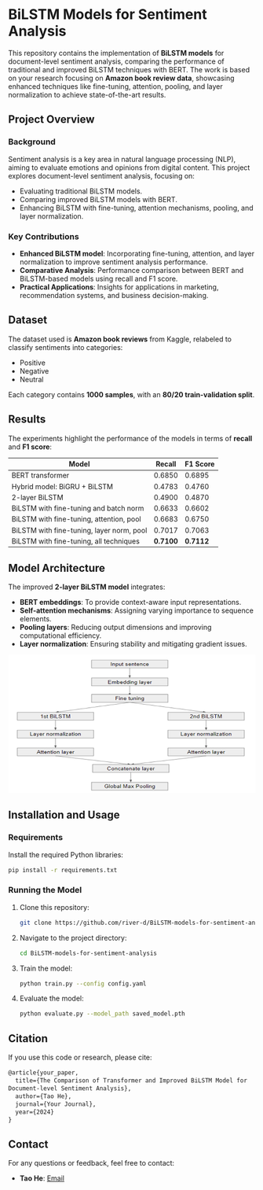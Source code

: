 

# BiLSTM Models for Sentiment Analysis

This repository contains the implementation of **BiLSTM models** for document-level sentiment analysis, comparing the performance of traditional and improved BiLSTM techniques with BERT. The work is based on your research focusing on **Amazon book review data**, showcasing enhanced techniques like fine-tuning, attention, pooling, and layer normalization to achieve state-of-the-art results.

## Project Overview

### Background
Sentiment analysis is a key area in natural language processing (NLP), aiming to evaluate emotions and opinions from digital content. This project explores document-level sentiment analysis, focusing on:
- Evaluating traditional BiLSTM models.
- Comparing improved BiLSTM models with BERT.
- Enhancing BiLSTM with fine-tuning, attention mechanisms, pooling, and layer normalization.

### Key Contributions
- **Enhanced BiLSTM model**: Incorporating fine-tuning, attention, and layer normalization to improve sentiment analysis performance.
- **Comparative Analysis**: Performance comparison between BERT and BiLSTM-based models using recall and F1 score.
- **Practical Applications**: Insights for applications in marketing, recommendation systems, and business decision-making.

## Dataset
The dataset used is **Amazon book reviews** from Kaggle, relabeled to classify sentiments into categories:
- Positive
- Negative
- Neutral

Each category contains **1000 samples**, with an **80/20 train-validation split**.

## Results
The experiments highlight the performance of the models in terms of **recall** and **F1 score**:

| Model                                      | Recall  | F1 Score |
|-------------------------------------------|---------|----------|
| BERT transformer                          | 0.6850  | 0.6895   |
| Hybrid model: BiGRU + BiLSTM              | 0.4783  | 0.4760   |
| 2-layer BiLSTM                            | 0.4900  | 0.4870   |
| BiLSTM with fine-tuning and batch norm    | 0.6633  | 0.6602   |
| BiLSTM with fine-tuning, attention, pool  | 0.6683  | 0.6750   |
| BiLSTM with fine-tuning, layer norm, pool | 0.7017  | 0.7063   |
| BiLSTM with fine-tuning, all techniques   | **0.7100** | **0.7112** |

## Model Architecture
The improved **2-layer BiLSTM model** integrates:
- **BERT embeddings**: To provide context-aware input representations.
- **Self-attention mechanisms**: Assigning varying importance to sequence elements.
- **Pooling layers**: Reducing output dimensions and improving computational efficiency.
- **Layer normalization**: Ensuring stability and mitigating gradient issues.

![Model Diagram](model_diagram.png)

## Installation and Usage

### Requirements
Install the required Python libraries:
```bash
pip install -r requirements.txt
```

### Running the Model
1. Clone this repository:
   ```bash
   git clone https://github.com/river-d/BiLSTM-models-for-sentiment-analysis.git
   ```
2. Navigate to the project directory:
   ```bash
   cd BiLSTM-models-for-sentiment-analysis
   ```
3. Train the model:
   ```bash
   python train.py --config config.yaml
   ```
4. Evaluate the model:
   ```bash
   python evaluate.py --model_path saved_model.pth
   ```



## Citation
If you use this code or research, please cite:
```
@article{your_paper,
  title={The Comparison of Transformer and Improved BiLSTM Model for Document-level Sentiment Analysis},
  author={Tao He},
  journal={Your Journal},
  year={2024}
}
```

## Contact
For any questions or feedback, feel free to contact:
- **Tao He**: [Email](mailto:hetaoo.c@gmail.com)

